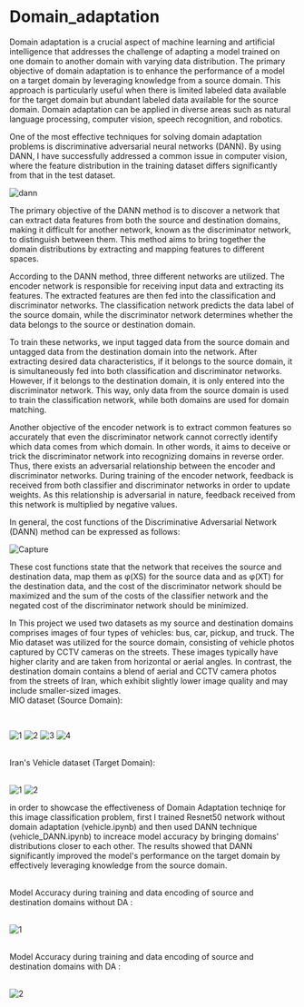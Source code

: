 # Domain_adaptation
Domain adaptation is a crucial aspect of machine learning and artificial intelligence that addresses the challenge of adapting a model trained on one domain to another domain with varying data distribution. The primary objective of domain adaptation is to enhance the performance of a model on a target domain by leveraging knowledge from a source domain. This approach is particularly useful when there is limited labeled data available for the target domain but abundant labeled data available for the source domain. Domain adaptation can be applied in diverse areas such as natural language processing, computer vision, speech recognition, and robotics.

One of the most effective techniques for solving domain adaptation problems is discriminative adversarial neural networks (DANN). By using DANN, I have successfully addressed a common issue in computer vision, where the feature distribution in the training dataset differs significantly from that in the test dataset. 

![dann](https://github.com/alirezaghrb1999/Domain_adaptation/assets/46087111/5af52cee-8f0a-452b-b985-7290c223940a?classes=caption "discriminative adversarial neural networks arcitecture")
<br>

The primary objective of the DANN method is to discover a network that can extract data features from both the source and destination domains, making it difficult for another network, known as the discriminator network, to distinguish between them. This method aims to bring together the domain distributions by extracting and mapping features to different spaces.

According to the DANN method, three different networks are utilized. The encoder network is responsible for receiving input data and extracting its features. The extracted features are then fed into the classification and discriminator networks. The classification network predicts the data label of the source domain, while the discriminator network determines whether the data belongs to the source or destination domain.

To train these networks, we input tagged data from the source domain and untagged data from the destination domain into the network. After extracting desired data characteristics, if it belongs to the source domain, it is simultaneously fed into both classification and discriminator networks. However, if it belongs to the destination domain, it is only entered into the discriminator network. This way, only data from the source domain is used to train the classification network, while both domains are used for domain matching.

Another objective of the encoder network is to extract common features so accurately that even the discriminator network cannot correctly identify which data comes from which domain. In other words, it aims to deceive or trick the discriminator network into recognizing domains in reverse order. Thus, there exists an adversarial relationship between the encoder and discriminator networks. During training of the encoder network, feedback is received from both classifier and discriminator networks in order to update weights. As this relationship is adversarial in nature, feedback received from this network is multiplied by negative values.

In general, the cost functions of the Discriminative Adversarial Network (DANN) method can be expressed as follows:

![Capture](https://github.com/alirezaghrb1999/Domain_adaptation/assets/46087111/09c62b59-76d9-4721-9019-b252aa580c45)

These cost functions state that the network that receives the source and destination data, map them as φ(XS) for the source data and as φ(XT) for the destination data, and the cost of the discriminator network should be maximized and the sum of the costs of the classifier network and the negated cost of the discriminator network should be minimized.

In This project we used two datasets as my source and destination domains comprises images of four types of vehicles: bus, car, pickup, and truck. The Mio dataset was utilized for the source domain, consisting of vehicle photos captured by CCTV cameras on the streets. These images typically have higher clarity and are taken from horizontal or aerial angles. In contrast, the destination domain contains a blend of aerial and CCTV camera photos from the streets of Iran, which exhibit slightly lower image quality and may include smaller-sized images.
<br>
MIO dataset (Source Domain):

<br>

![1](https://github.com/alirezaghrb1999/Domain_adaptation/assets/46087111/e78ab6ae-7293-4f6c-abd3-0de34cdb6585)
![2](https://github.com/alirezaghrb1999/Domain_adaptation/assets/46087111/f3ff01d7-23f3-42b5-b7ec-287d9d3a3104)
![3](https://github.com/alirezaghrb1999/Domain_adaptation/assets/46087111/28bbeb96-95fe-4e9a-a9e4-8a799975442c)
![4](https://github.com/alirezaghrb1999/Domain_adaptation/assets/46087111/a3626f27-3015-4dbc-a725-fdefc3d9deb4)

<br>
Iran's Vehicle dataset (Target Domain):
<br>
<br>

![1](https://github.com/alirezaghrb1999/Domain_adaptation/assets/46087111/219c229c-a3a8-4885-9f93-3e688cbad282)
![2](https://github.com/alirezaghrb1999/Domain_adaptation/assets/46087111/733b3789-9893-4c82-956f-d53a93285ca2)

in order to showcase the effectiveness of Domain Adaptation techniqe for this image classification problem, first I trained Resnet50 network without domain adaptation (vehicle.ipynb) and then used DANN technique (vehicle_DANN.ipynb) to increace model accuracy by bringing domains' distributions closer to each other. The results showed that DANN significantly improved the model's performance on the target domain by effectively leveraging knowledge from the source domain.

<br>
Model Accuracy during training and data encoding of source and destination domains without DA :

<br>
<br>

![1](https://github.com/alirezaghrb1999/Domain_adaptation/assets/46087111/62c0eee2-0066-42b1-b119-7d69e4ce0a1e)

<br>
Model Accuracy during training and data encoding of source and destination domains with DA : 

<br>
<br>

![2](https://github.com/alirezaghrb1999/Domain_adaptation/assets/46087111/56f25aa2-f87a-41e0-b552-4b3f6f4dbd17)


